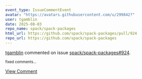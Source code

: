 ```yaml
---
event_type: IssueCommentEvent
avatar: "https://avatars.githubusercontent.com/u/299842?"
user: tgamblin
date: 2025-08-03
repo_name: spack/spack-packages
html_url: https://github.com/spack/spack-packages/pull/924
repo_url: https://github.com/spack/spack-packages
---
```


<a href='https://github.com/tgamblin' target='_blank'>tgamblin</a> commented on issue <a href='https://github.com/spack/spack-packages/pull/924' target='_blank'>spack/spack-packages#924</a>.

<small>fixed comments...</small>

<a href='https://github.com/spack/spack-packages/pull/924' target='_blank'>View Comment</a>
